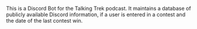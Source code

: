 This is a Discord Bot for the Talking Trek podcast. It maintains a database of publicly available Discord information, if a user is entered in a contest and the date of the last contest win.
